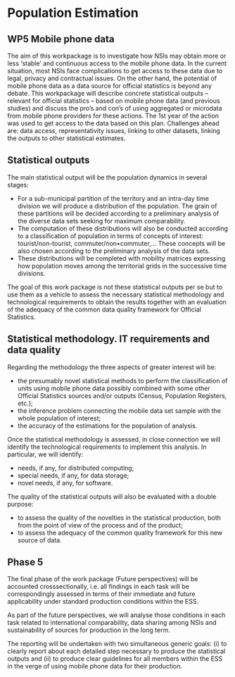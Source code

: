 # Population Estimation

## WP5 Mobile phone data

The aim of this workpackage is to investigate how NSIs may obtain more or less ‘stable’ and continuous access to the mobile phone data. In the current situation, most NSIs face complications to get access to these data due to legal, privacy and contractual issues. On the other hand, the potential of mobile phone data as a data source for official statistics is beyond any debate. This workpackage will describe concrete statistical outputs – relevant for official statistics – based on mobile phone data (and previous studies) and discuss the pro’s and con’s of using aggregated or microdata from mobile phone providers for these actions. The 1st year of the action was used to get access to the data based on this plan. Challenges ahead are: data access, representativity issues, linking to other datasets, linking the outputs to other statistical estimates.

## Statistical outputs

The main statistical output will be the population dynamics in several stages:

* For a sub-municipal partition of the territory and an intra-day time division we will produce a distribution of the population. The grain of these partitions will be decided according to a preliminary analysis of the diverse data sets seeking for maximum comparability.
* The computation of these distributions will also be conducted according to a classification of population in terms of concepts of interest: tourist/non-tourist, commuter/non•commuter,... These concepts will be also chosen according to the preliminary analysis of the data sets.
* These distributions will be completed with mobility matrices expressing how population moves among the territorial grids in the successive time divisions.

The goal of this work package is not these statistical outputs per se but to use them as a vehicle to assess the necessary statistical methodology and technological requirements to obtain the results together with an evaluation of the adequacy of the common data quality framework for Official Statistics.

## Statistical methodology. IT requirements and data quality

Regarding the methodology the three aspects of greater interest will be:
* the presumably novel statistical methods to perform the classification of units using mobile phone data possibly combined with some other Official Statistics sources and/or outputs (Census, Population Registers, etc.);
*	the inference problem connecting the mobile data set sample with the whole population of interest;
*	the accuracy of the estimations for the population of analysis.

Once the statistical methodology is assessed, in close connection we will identify the technological requirements to implement this analysis. In particular, we will identify:
* needs, if any, for distributed computing; 
* special needs, if any, for data storage; 
* novel needs, if any, for software.

The quality of the statistical outputs will also be evaluated with a double purpose:

* to assess the quality of the novelties in the statistical production, both from the point of view of the process and of the product; 
* to assess the adequacy of the common quality framework for this new source of data.

## Phase 5

The final phase of the work package (Future perspectives) will be accounted crosssectionally, i.e. all findings in each task will be correspondingly assessed in terms of their immediate and future applicability under standard production conditions within the ESS.

As part of the future perspectives, we will analyse those conditions in each task related to international comparability, data sharing among NSls and sustainability of sources for production in the long term.

The reporting will be undertaken with two simultaneous generic goals: (i) to clearly report about each detailed step necessary to produce the statistical outputs and (ii) to produce clear guidelines for all members within the ESS in the verge of using mobile phone data for their production.


